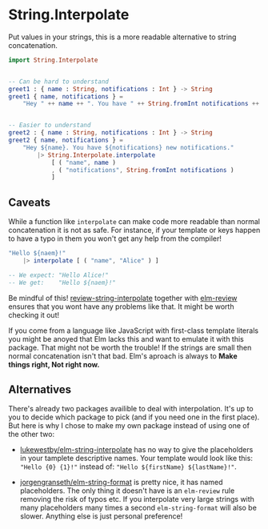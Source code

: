 # String.Interpolate

Put values in your strings, this is a more readable alternative to string concatenation.

```elm
import String.Interpolate


-- Can be hard to understand
greet1 : { name : String, notifications : Int } -> String
greet1 { name, notifications } =
    "Hey " ++ name ++ ". You have " ++ String.fromInt notifications ++ " new notifications."


-- Easier to understand
greet2 : { name : String, notifications : Int } -> String
greet2 { name, notifications } =
    "Hey ${name}. You have ${notifications} new notifications."
        |> String.Interpolate.interpolate
            [ ( "name", name )
            , ( "notifications", String.fromInt notifications )
            ]
```


## Caveats

While a function like `interpolate` can make code more
readable than normal concatenation it is not as safe. For instance, if your template or keys happen to have a typo in them you won't get any help from the compiler!

```elm
"Hello ${naem}!"
    |> interpolate [ ( "name", "Alice" ) ]

-- We expect: "Hello Alice!"
-- We get:    "Hello ${naem}!"
```

Be mindful of this!
[review-string-interpolate](https://package.elm-lang.org/packages/hugobastas/review-string-interpolate/latest)
together with [elm-review](https://github.com/jfmengels/elm-review)
ensures that you wont have any problems like that. It might be worth checking it out!

If you come from a language like JavaScript with first-class template literals
you might be anoyed that Elm lacks this and want to emulate it with this package.
That might not be worth the trouble! If the strings are small then normal
concatenation isn't that bad.
Elm's aproach is always to __Make things right, Not right now.__


## Alternatives

There's already two packages availible to deal with interpolation.
It's up to you to decide which package to pick (and if you need one in the
first place).
But here is why I chose to make my own package instead of using one of the other
two:

* [lukewestby/elm-string-interpolate](https://package.elm-lang.org/packages/lukewestby/elm-string-interpolate/latest/) 
has no way to give the placeholders in your tamplete descriptive names.
Your template would look like this: `"Hello {0} {1}!"` instead of:
`"Hello ${firstName} ${lastName}!"`.

* [jorgengranseth/elm-string-format](https://package.elm-lang.org/packages/jorgengranseth/elm-string-format/latest/)
is pretty nice, it has named placeholders.
The only thing it doesn't have is an `elm-review` rule removing
the risk of typos etc. If you interpolate very large strings with many placeholders
many times a second `elm-string-format` will also be slower.
Anything else is just personal preference!

